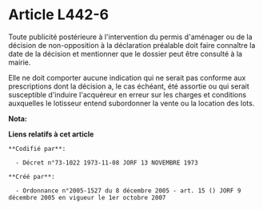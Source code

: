 # Article L442-6

Toute publicité postérieure à l'intervention du permis d'aménager ou de la décision de non-opposition à la déclaration
préalable doit faire connaître la date de la décision et mentionner que le dossier peut être consulté à la mairie.

Elle ne doit comporter aucune indication qui ne serait pas conforme aux prescriptions dont la décision a, le cas échéant, été
assortie ou qui serait susceptible d'induire l'acquéreur en erreur sur les charges et conditions auxquelles le lotisseur
entend subordonner la vente ou la location des lots.

**Nota:**



**Liens relatifs à cet article**

	**Codifié par**:

	  - Décret n°73-1022 1973-11-08 JORF 13 NOVEMBRE 1973

	**Créé par**:

	  - Ordonnance n°2005-1527 du 8 décembre 2005 - art. 15 () JORF 9 décembre 2005 en vigueur le 1er octobre 2007
